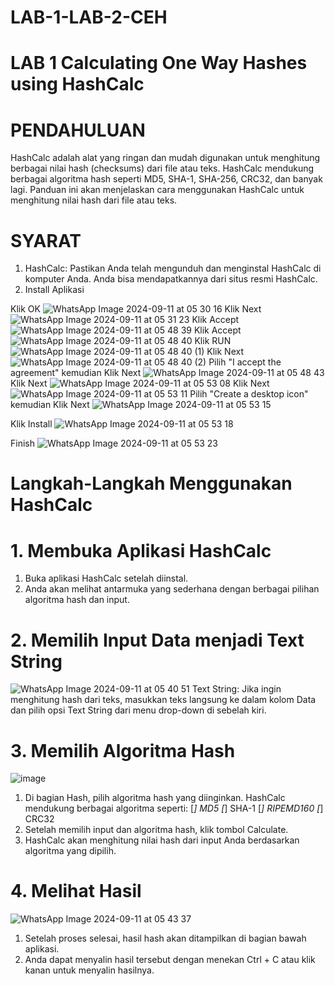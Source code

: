 # LAB-1-LAB-2-CEH

# LAB 1 Calculating One Way Hashes using HashCalc

# PENDAHULUAN 

HashCalc adalah alat yang ringan dan mudah digunakan untuk menghitung berbagai nilai hash (checksums) dari file atau teks. HashCalc mendukung berbagai algoritma hash seperti MD5, SHA-1, SHA-256, CRC32, dan banyak lagi. Panduan ini akan menjelaskan cara menggunakan HashCalc untuk menghitung nilai hash dari file atau teks.

# SYARAT

1. HashCalc: Pastikan Anda telah mengunduh dan menginstal HashCalc di komputer Anda. Anda bisa mendapatkannya dari situs resmi HashCalc.
2. Install Aplikasi
   
Klik OK
![WhatsApp Image 2024-09-11 at 05 30 16](https://github.com/user-attachments/assets/a8b3edc0-068e-49d6-93f4-d7fe3fb007fe)
Klik Next
![WhatsApp Image 2024-09-11 at 05 31 23](https://github.com/user-attachments/assets/753cb43c-f870-47bd-baaf-dba10d1f3c7a)
Klik Accept
![WhatsApp Image 2024-09-11 at 05 48 39](https://github.com/user-attachments/assets/1f6146ba-fa64-4405-b62c-b8525dbd3604)
Klik Accept
![WhatsApp Image 2024-09-11 at 05 48 40](https://github.com/user-attachments/assets/7a27b868-a69b-4c94-afa6-2882c197c474)
Klik RUN
![WhatsApp Image 2024-09-11 at 05 48 40 (1)](https://github.com/user-attachments/assets/d1894bdb-5207-4464-bc83-6da2fe1f8ad7)
Klik Next
![WhatsApp Image 2024-09-11 at 05 48 40 (2)](https://github.com/user-attachments/assets/caa6f7d2-4a07-4cd6-86e1-e8becafde89e)
Pilih "I accept the agreement" kemudian Klik Next
![WhatsApp Image 2024-09-11 at 05 48 43](https://github.com/user-attachments/assets/30037225-4f83-4e64-9ef0-37d7485b280b)
Klik Next
![WhatsApp Image 2024-09-11 at 05 53 08](https://github.com/user-attachments/assets/26647584-1d76-4096-81c6-d2774cf76547)
Klik Next
![WhatsApp Image 2024-09-11 at 05 53 11](https://github.com/user-attachments/assets/1bc4afdf-2bbf-4147-bdd7-f77dcf4d0884)
Pilih "Create a desktop icon" kemudian Klik Next
![WhatsApp Image 2024-09-11 at 05 53 15](https://github.com/user-attachments/assets/142ee898-83b8-41fc-a5b9-7c62383f1d34)

Klik Install 
![WhatsApp Image 2024-09-11 at 05 53 18](https://github.com/user-attachments/assets/006a0077-3c95-4224-a06d-5889bc9415b0)

Finish
![WhatsApp Image 2024-09-11 at 05 53 23](https://github.com/user-attachments/assets/8100ea01-5dab-4cec-9572-3b163f75a22f)


# Langkah-Langkah Menggunakan HashCalc

# 1. Membuka Aplikasi HashCalc
1. Buka aplikasi HashCalc setelah diinstal.
2. Anda akan melihat antarmuka yang sederhana dengan berbagai pilihan algoritma hash dan input.

# 2. Memilih Input Data menjadi Text String
![WhatsApp Image 2024-09-11 at 05 40 51](https://github.com/user-attachments/assets/69db65b7-859a-45ff-916b-3607a860ced4)
Text String: Jika ingin menghitung hash dari teks, masukkan teks langsung ke dalam kolom Data dan pilih opsi Text String dari menu drop-down di sebelah kiri.

# 3. Memilih Algoritma Hash
![image](https://github.com/user-attachments/assets/c3668f43-a986-4d78-97c0-607cf80c01f4)
1. Di bagian Hash, pilih algoritma hash yang diinginkan. HashCalc mendukung berbagai algoritma seperti:
 [*] MD5
 [*] SHA-1
 [*] RIPEMD160
 [*] CRC32
2. Setelah memilih input dan algoritma hash, klik tombol Calculate.
3. HashCalc akan menghitung nilai hash dari input Anda berdasarkan algoritma yang dipilih.

# 4. Melihat Hasil
![WhatsApp Image 2024-09-11 at 05 43 37](https://github.com/user-attachments/assets/fd95e1d7-b432-4e8f-b8c9-b9bff82ab257)

1. Setelah proses selesai, hasil hash akan ditampilkan di bagian bawah aplikasi.
2. Anda dapat menyalin hasil tersebut dengan menekan Ctrl + C atau klik kanan untuk menyalin hasilnya.
